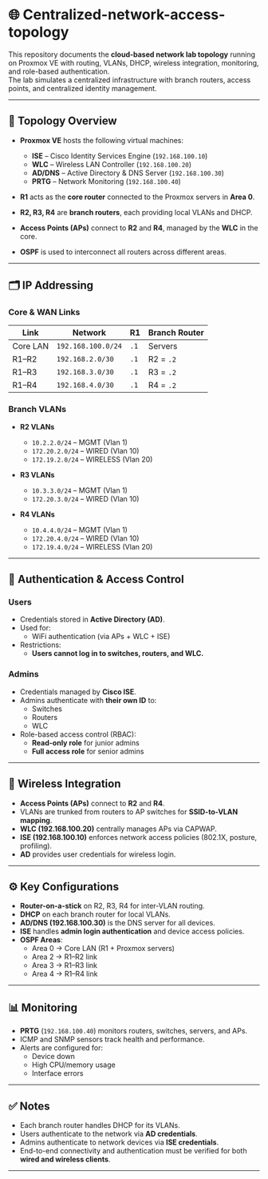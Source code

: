 # 🌐 Centralized-network-access-topology

This repository documents the **cloud-based network lab topology** running on Proxmox VE with routing, VLANs, DHCP, wireless integration, monitoring, and role-based authentication.  
The lab simulates a centralized infrastructure with branch routers, access points, and centralized identity management.

---

## 📖 Topology Overview

- **Proxmox VE** hosts the following virtual machines:
  - **ISE** – Cisco Identity Services Engine (`192.168.100.10`)
  - **WLC** – Wireless LAN Controller (`192.168.100.20`)
  - **AD/DNS** – Active Directory & DNS Server (`192.168.100.30`)
  - **PRTG** – Network Monitoring (`192.168.100.40`)

- **R1** acts as the **core router** connected to the Proxmox servers in **Area 0**.  
- **R2, R3, R4** are **branch routers**, each providing local VLANs and DHCP.  
- **Access Points (APs)** connect to **R2** and **R4**, managed by the **WLC** in the core.  
- **OSPF** is used to interconnect all routers across different areas.  

---

## 🗂 IP Addressing

### Core & WAN Links
| Link | Network | R1 | Branch Router |
|------|---------|----|---------------|
| Core LAN | `192.168.100.0/24` | `.1` | Servers |
| R1–R2 | `192.168.2.0/30` | `.1` | R2 = `.2` |
| R1–R3 | `192.168.3.0/30` | `.1` | R3 = `.2` |
| R1–R4 | `192.168.4.0/30` | `.1` | R4 = `.2` |

### Branch VLANs
- **R2 VLANs**  
  - `10.2.2.0/24` – MGMT (Vlan 1)
  - `172.20.2.0/24` – WIRED (Vlan 10)
  - `172.19.2.0/24` – WIRELESS (Vlan 20)

- **R3 VLANs**  
  - `10.3.3.0/24` – MGMT (Vlan 1)
  - `172.20.3.0/24` – WIRED (Vlan 10)

- **R4 VLANs**  
  - `10.4.4.0/24` – MGMT (Vlan 1)
  - `172.20.4.0/24` – WIRED (Vlan 10)
  - `172.19.4.0/24` – WIRELESS (Vlan 20)

---

## 🔑 Authentication & Access Control

### **Users**
- Credentials stored in **Active Directory (AD)**.  
- Used for:  
  - WiFi authentication (via APs + WLC + ISE)  
- Restrictions:  
  - **Users cannot log in to switches, routers, and WLC.**  

### **Admins**
- Credentials managed by **Cisco ISE**.  
- Admins authenticate with **their own ID** to:  
  - Switches  
  - Routers  
  - WLC  
- Role-based access control (RBAC):  
  - **Read-only role** for junior admins  
  - **Full access role** for senior admins  

---

## 📡 Wireless Integration

- **Access Points (APs)** connect to **R2** and **R4**.  
- VLANs are trunked from routers to AP switches for **SSID-to-VLAN mapping**.  
- **WLC (192.168.100.20)** centrally manages APs via CAPWAP.  
- **ISE (192.168.100.10)** enforces network access policies (802.1X, posture, profiling).  
- **AD** provides user credentials for wireless login.  

---

## ⚙️ Key Configurations

- **Router-on-a-stick** on R2, R3, R4 for inter-VLAN routing.  
- **DHCP** on each branch router for local VLANs.  
- **AD/DNS (192.168.100.30)** is the DNS server for all devices.  
- **ISE** handles **admin login authentication** and device access policies.  
- **OSPF Areas**:  
  - Area 0 → Core LAN (R1 + Proxmox servers)  
  - Area 2 → R1–R2 link  
  - Area 3 → R1–R3 link  
  - Area 4 → R1–R4 link  

---

## 📊 Monitoring

- **PRTG** (`192.168.100.40`) monitors routers, switches, servers, and APs.  
- ICMP and SNMP sensors track health and performance.  
- Alerts are configured for:  
  - Device down  
  - High CPU/memory usage  
  - Interface errors  

---

## ✅ Notes

- Each branch router handles DHCP for its VLANs.  
- Users authenticate to the network via **AD credentials**.  
- Admins authenticate to network devices via **ISE credentials**.  
- End-to-end connectivity and authentication must be verified for both **wired and wireless clients**.  

---

